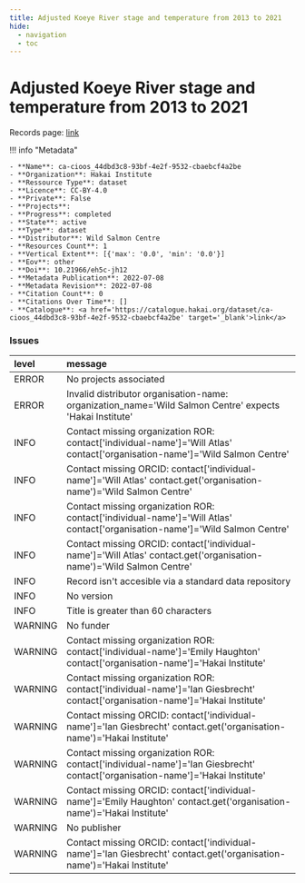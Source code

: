 ```yaml
---
title: Adjusted Koeye River stage and temperature from 2013 to 2021
hide:
  - navigation
  - toc
---
```


# Adjusted Koeye River stage and temperature from 2013 to 2021

Records page: <a href='https://catalogue.hakai.org/dataset/ca-cioos_44dbd3c8-93bf-4e2f-9532-cbaebcf4a2be' target='_blank'>link</a>

<div id='map'></div>

!!! info "Metadata"
    
    - **Name**: ca-cioos_44dbd3c8-93bf-4e2f-9532-cbaebcf4a2be 
    - **Organization**: Hakai Institute 
    - **Ressource Type**: dataset 
    - **Licence**: CC-BY-4.0 
    - **Private**: False 
    - **Projects**:  
    - **Progress**: completed 
    - **State**: active 
    - **Type**: dataset 
    - **Distributor**: Wild Salmon Centre 
    - **Resources Count**: 1 
    - **Vertical Extent**: [{'max': '0.0', 'min': '0.0'}] 
    - **Eov**: other 
    - **Doi**: 10.21966/eh5c-jh12 
    - **Metadata Publication**: 2022-07-08 
    - **Metadata Revision**: 2022-07-08 
    - **Citation Count**: 0 
    - **Citations Over Time**: [] 
    - **Catalogue**: <a href='https://catalogue.hakai.org/dataset/ca-cioos_44dbd3c8-93bf-4e2f-9532-cbaebcf4a2be' target='_blank'>link</a> 

### Issues

| level   | message                                                                                                                       |
|:--------|:------------------------------------------------------------------------------------------------------------------------------|
| ERROR   | No projects associated                                                                                                        |
| ERROR   | Invalid distributor organisation-name: organization_name='Wild Salmon Centre' expects 'Hakai Institute'                       |
| INFO    | Contact missing organization ROR:  contact['individual-name']='Will Atlas' contact['organisation-name']='Wild Salmon Centre'  |
| INFO    | Contact missing ORCID: contact['individual-name']='Will Atlas' contact.get('organisation-name')='Wild Salmon Centre'          |
| INFO    | Contact missing organization ROR:  contact['individual-name']='Will Atlas' contact['organisation-name']='Wild Salmon Centre'  |
| INFO    | Contact missing ORCID: contact['individual-name']='Will Atlas' contact.get('organisation-name')='Wild Salmon Centre'          |
| INFO    | Record isn't accesible via a standard data repository                                                                         |
| INFO    | No version                                                                                                                    |
| INFO    | Title is greater than 60 characters                                                                                           |
| WARNING | No funder                                                                                                                     |
| WARNING | Contact missing organization ROR:  contact['individual-name']='Emily Haughton' contact['organisation-name']='Hakai Institute' |
| WARNING | Contact missing organization ROR:  contact['individual-name']='Ian Giesbrecht' contact['organisation-name']='Hakai Institute' |
| WARNING | Contact missing ORCID: contact['individual-name']='Ian Giesbrecht' contact.get('organisation-name')='Hakai Institute'         |
| WARNING | Contact missing organization ROR:  contact['individual-name']='Ian Giesbrecht' contact['organisation-name']='Hakai Institute' |
| WARNING | Contact missing ORCID: contact['individual-name']='Emily Haughton' contact.get('organisation-name')='Hakai Institute'         |
| WARNING | No publisher                                                                                                                  |
| WARNING | Contact missing ORCID: contact['individual-name']='Ian Giesbrecht' contact.get('organisation-name')='Hakai Institute'         |

<script>
   document.addEventListener("DOMContentLoaded", function() {
    var map = L.map('map').setView([51.505, -125.09], 5);
    L.tileLayer('https://tile.openstreetmap.org/{z}/{x}/{y}.png', {
        maxZoom: 19,
        attribution: '&copy; <a href="http://www.openstreetmap.org/copyright">OpenStreetMap</a>'
    }).addTo(map);
    var geojsonFeature = {
        "type": "Feature",
        "properties": {
            "name" : "Adjusted Koeye River stage and temperature from 2013 to 2021"
        },
        "geometry": {'type': 'Polygon', 'coordinates': [[[-127.9, 51.75], [-127.7, 51.75], [-127.7, 51.82], [-127.9, 51.82], [-127.9, 51.75]]]}
    }
    L.geoJSON(geojsonFeature).addTo(map);
   })
</script>